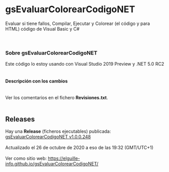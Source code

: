 ﻿# gsEvaluarColorearCodigoNET
Evaluar si tiene fallos, Compilar, Ejecutar y Colorear (el código y para HTML) código de Visual Basic y C#<br>
<br>
<br>
<h3>Sobre gsEvaluarColorearCodigoNET</h3>
Este código lo estoy usando con Visual Studio 2019 Preview y .NET 5.0 RC2<br>
<br>
<h4>Descripción con los cambios</h4>
<br>
Ver los comentarios en el fichero <b>Revisiones.txt</b>.<br>
<br>
<h2>Releases</h2>
Hay una <b>Release</b> (ficheros ejecutables) publicada:<br>
<a href="https://github.com/elGuille-info/gsEvaluarColorearCodigoNET/releases/tag/v1.0.0.248">gsEvaluarColorearCodigoNET v1.0.0.248</a><br>
<br>
Actualizado el 26 de octubre de 2020 a eso de las 19:32 (GMT/UTC+1)
<br>
<br>
Ver como sitio web: <a href="https://elguille-info.github.io/gsEvaluarColorearCodigoNET/">https://elguille-info.github.io/gsEvaluarColorearCodigoNET/</a>


